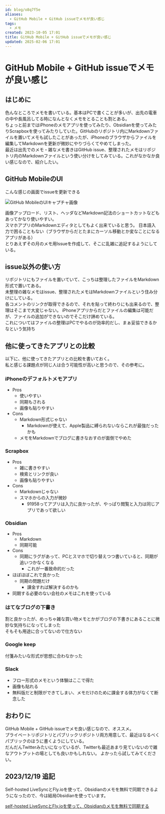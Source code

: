 ```yaml
---
id: blog/o8q7f5e
aliases:
  - GitHub Mobile + GitHub issueでメモが良い感じ
tags:
  - メモ
created: 2023-10-05 17:01
title: GitHub Mobile + GitHub issueでメモが良い感じ
updated: 2025-02-06 17:01
---
```


# GitHub Mobile + GitHub issueでメモが良い感じ

## はじめに

色んなところでメモを書いている。基本はPCで書くことが多いが、出先の電車の中や長風呂してる時になんとなくメモをとることも割とある。  
ちょっと前まではiPhoneのメモアプリを使ってみたり、Obsidianを使ってみたりScrapboxを使ってみたりしていた。GitHubのリポジトリ内にMarkdownファイルを置いてメモも試したことがあったが、iPhoneのブラウザからファイルを編集してMarkdownを更新が微妙にやりづらくてやめてしまった。  
最近は出先でのメモ・雑なメモ書きはGitHub issue、整理されたメモはリポジトリ内のMarkdownファイルという使い分けをしてみている。これがなかなか良い感じなので、紹介したい。

## GitHub MobileのUI

こんな感じの画面でissueを更新できる

![GitHub MobileのUIキャプチャ画像](https://i.gyazo.com/9469839a0c1ed41fb5a5e8047e022c47.png)

画像アップロード、リスト、ヘッダなどMarkdown記法のショートカットなどもあってかなり使いやすい。  
スマホアプリのMarkdownエディタとしてもよく出来ていると思う。
日本語入力で困ることもない（ブラウザからだとたまにカーソル移動とか変なことになるアプリがある）  
とりあえずその月のメモ用Issueを作成して、そこに乱雑に追記するようにしている。

## issue以外の使い方

リポジトリにもファイルを置いていて、こっちは整理したファイルをMarkdown形式で置いてある。  
未整理の雑なメモはissue、整理されたメモはMarkdownファイルという住み分けにしている。  
各コメントのリンクが取得できるので、それを貼って終わりにも出来るので、整理はそこまで大変じゃない。
iPhoneアプリからだとファイルの編集は可能だが、ファイルの追加ができないのでそこだけ諦めている。  
これについてはファイルの整理はPCでやるのが効率的だし、まぁ妥協できるかなという気持ち

## 他に使ってきたアプリとの比較

以下に、他に使ってきたアプリとの比較を書いておく。  
私と感じる課題点が同じ人は合う可能性が高いと思うので、その参考に。

### iPhoneのデフォルトメモアプリ

- Pros
  - 使いやすい
  - 同期もされる
  - 画像も貼りやすい
- Cons
  - Markdown形式じゃない
    - Markdownが使えて、Apple製品に縛られないならこれが最強だったかも
  - メモをMarkdownでブログに書きなおすのが面倒でやめた

### Scrapbox

- Pros
  - 雑に書きやすい
  - 検索とリンクが良い
  - 画像も貼りやすい
- Cons
  - Markdownじゃない
  - スマホからの入力が微妙
    - 91958ってアプリは入力に良かったが、やっぱり閲覧と入力は同じアプリであって欲しい

### Obsidian

- Pros
  - Markdown
  - 同期可能
- Cons
  - 同期にラグがあって、PCとスマホで切り替えつつ書いていると、同期が追いつかなくなる
    - これが一番致命的だった
- ほぼほぼこれで良かった
  - 同期の問題だけ
    - 課金すれば解決するのかも
- 同期する必要のない会社のメモはこれを使っている

### はてなブログの下書き

割と良かったが、めっちゃ雑な買い物メモとかがブログの下書きにあることに微妙な気持ちになってしまった  
そもそも用途に合ってないので仕方ない

### Google keep

付箋みたいな形式が思想に合わなかった

### Slack

- フロー形式のメモという体験はここで得た
- 画像も貼れる
- 無料版だと制限ができてしまい、メモだけのために課金する体力がなくて断念した

## おわりに

GitHub Mobile + GitHub issueでメモ良い感じなので、オススメ。  
プライベートリポジトリとパブリックリポジトリ両方用意して、最近はなるべくパブリックのほうに書くようにしている。  
だんだんTwitterみたいになっているが、Twitterも最近あまり見ていないので雑なアウトプットの場としても良いかもしれない。
よかったら試してみてください。

## 2023/12/19 追記

Self-hosted LiveSyncとFly.ioを使って、Obsidianのメモを無料で同期できるようになったので、今は結局Obsidianを使っています。

[self-hosted LiveSyncとFly.ioを使って、Obsidianのメモを無料で同期する](https://tkancf.com/blog/sync-obsidian-notes-free-Self-hosted-LiveSync-flyio)
